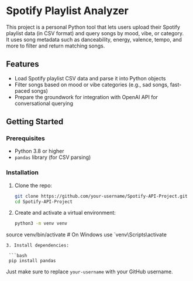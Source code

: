 # Spotify Playlist Analyzer

This project is a personal Python tool that lets users upload their Spotify playlist data (in CSV format) and query songs by mood, vibe, or category.  
It uses song metadata such as danceability, energy, valence, tempo, and more to filter and return matching songs.

## Features

- Load Spotify playlist CSV data and parse it into Python objects  
- Filter songs based on mood or vibe categories (e.g., sad songs, fast-paced songs)  
- Prepare the groundwork for integration with OpenAI API for conversational querying

## Getting Started

### Prerequisites

- Python 3.8 or higher  
- `pandas` library (for CSV parsing)

### Installation

1. Clone the repo:

   ```bash
   git clone https://github.com/your-username/Spotify-API-Project.git
   cd Spotify-API-Project
   ```
   
2. Create and activate a virtual environment:

   ```bash
   python3 -m venv venv
  source venv/bin/activate   # On Windows use `venv\Scripts\activate
  ``` 
3. Install dependencies:

   ```bash
   pip install pandas
   ```
Just make sure to replace `your-username` with your GitHub username.

